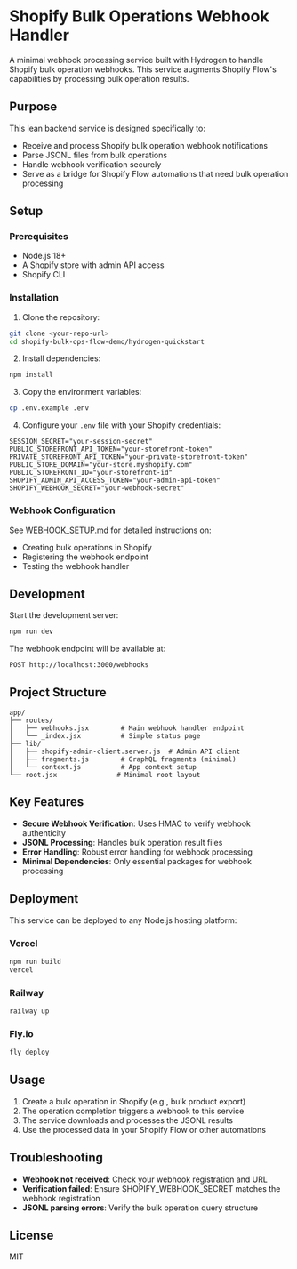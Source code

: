 # Shopify Bulk Operations Webhook Handler

A minimal webhook processing service built with Hydrogen to handle Shopify bulk operation webhooks. This service augments Shopify Flow's capabilities by processing bulk operation results.

## Purpose

This lean backend service is designed specifically to:
- Receive and process Shopify bulk operation webhook notifications
- Parse JSONL files from bulk operations
- Handle webhook verification securely
- Serve as a bridge for Shopify Flow automations that need bulk operation processing

## Setup

### Prerequisites
- Node.js 18+
- A Shopify store with admin API access
- Shopify CLI

### Installation

1. Clone the repository:
```bash
git clone <your-repo-url>
cd shopify-bulk-ops-flow-demo/hydrogen-quickstart
```

2. Install dependencies:
```bash
npm install
```

3. Copy the environment variables:
```bash
cp .env.example .env
```

4. Configure your `.env` file with your Shopify credentials:
```
SESSION_SECRET="your-session-secret"
PUBLIC_STOREFRONT_API_TOKEN="your-storefront-token"
PRIVATE_STOREFRONT_API_TOKEN="your-private-storefront-token"
PUBLIC_STORE_DOMAIN="your-store.myshopify.com"
PUBLIC_STOREFRONT_ID="your-storefront-id"
SHOPIFY_ADMIN_API_ACCESS_TOKEN="your-admin-api-token"
SHOPIFY_WEBHOOK_SECRET="your-webhook-secret"
```

### Webhook Configuration

See [WEBHOOK_SETUP.md](./WEBHOOK_SETUP.md) for detailed instructions on:
- Creating bulk operations in Shopify
- Registering the webhook endpoint
- Testing the webhook handler

## Development

Start the development server:
```bash
npm run dev
```

The webhook endpoint will be available at:
```
POST http://localhost:3000/webhooks
```

## Project Structure

```
app/
├── routes/
│   ├── webhooks.jsx        # Main webhook handler endpoint
│   └── _index.jsx          # Simple status page
├── lib/
│   ├── shopify-admin-client.server.js  # Admin API client
│   ├── fragments.js        # GraphQL fragments (minimal)
│   └── context.js          # App context setup
└── root.jsx               # Minimal root layout
```

## Key Features

- **Secure Webhook Verification**: Uses HMAC to verify webhook authenticity
- **JSONL Processing**: Handles bulk operation result files
- **Error Handling**: Robust error handling for webhook processing
- **Minimal Dependencies**: Only essential packages for webhook processing

## Deployment

This service can be deployed to any Node.js hosting platform:

### Vercel
```bash
npm run build
vercel
```

### Railway
```bash
railway up
```

### Fly.io
```bash
fly deploy
```

## Usage

1. Create a bulk operation in Shopify (e.g., bulk product export)
2. The operation completion triggers a webhook to this service
3. The service downloads and processes the JSONL results
4. Use the processed data in your Shopify Flow or other automations

## Troubleshooting

- **Webhook not received**: Check your webhook registration and URL
- **Verification failed**: Ensure SHOPIFY_WEBHOOK_SECRET matches the webhook registration
- **JSONL parsing errors**: Verify the bulk operation query structure

## License

MIT